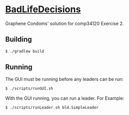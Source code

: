 # [BadLifeDecisions][repo]

Graphene Condoms' solution for comp34120 Exercise 2.

## Building

```sh
$ ./gradlew build
```

## Running

The GUI must be running before any leaders can be run:

```sh
$ ./scripts/runGUI.sh
```

With the GUI running, you can run a leader. For Example:

```sh
$ ./scripts/runLeader.sh bld.SimpleLeader
```

[repo]: https://github.com/DarkholmeTenk/BadLifeDecisions
